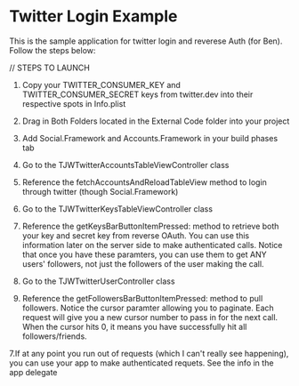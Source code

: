 # Twitter Login Example

This is the sample application for twitter login and reverese Auth (for Ben).  Follow the steps below:

// STEPS TO LAUNCH

1. Copy your TWITTER_CONSUMER_KEY and TWITTER_CONSUMER_SECRET keys from twitter.dev into their respective spots in Info.plist

2. Drag in Both Folders located in the External Code folder into your project

3. Add Social.Framework and Accounts.Framework in your build phases tab

3. Go to the TJWTwitterAccountsTableViewController class

4. Reference the fetchAccountsAndReloadTableView method to login through twitter (though Social.Framework)

5. Go to the TJWTwitterKeysTableViewController class

6. Reference the getKeysBarButtonItemPressed: method to retrieve both your key and secret key from reverse OAuth.  You can use this information later on the server side to make authenticated calls.  Notice that once you have these paramters, you can use them to get ANY users' followers, not just the followers of the user making the call.

7. Go to the TJWTwitterUserController class

8. Reference the getFollowersBarButtonItemPressed: method to pull followers.  Notice the cursor paramter allowing you to paginate. Each request will give you a new cursor number to pass in for the next call.  When the cursor hits 0, it means you have successfully hit all followers/friends.

7.If at any point you run out of requests (which I can't really see happening), you can use your app to make authenticated requets.  See the info in the app delegate
